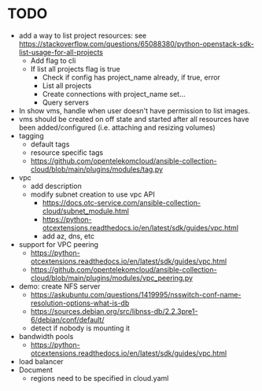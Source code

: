 # TODO

-   add a way to list project resources: see
    <https://stackoverflow.com/questions/65088380/python-openstack-sdk-list-usage-for-all-projects>
    -   Add flag to cli
    -   If list all projects flag is true
        -   Check if config has project_name already, if true, error
        -   List all projects
        -   Create connections with project_name set\...
        -   Query servers
-   In show vms, handle when user doesn\'t have permission to list
    images.
-   vms should be created on off state and started after all resources
    have been added/configured (i.e. attaching and resizing volumes)
-   tagging
    -   default tags
    -   resource specific tags
    -   <https://github.com/opentelekomcloud/ansible-collection-cloud/blob/main/plugins/modules/tag.py>
-   vpc
    -   add description
    -   modify subnet creation to use vpc API
        -   <https://docs.otc-service.com/ansible-collection-cloud/subnet_module.html>
        -   <https://python-otcextensions.readthedocs.io/en/latest/sdk/guides/vpc.html>
        -   add az, dns, etc
-   support for VPC peering
    -   <https://python-otcextensions.readthedocs.io/en/latest/sdk/guides/vpc.html>
    -   <https://github.com/opentelekomcloud/ansible-collection-cloud/blob/main/plugins/modules/vpc_peering.py>
-   demo: create NFS server
    -   <https://askubuntu.com/questions/1419995/nsswitch-conf-name-resolution-options-what-is-db>
    -   <https://sources.debian.org/src/libnss-db/2.2.3pre1-6/debian/conf/default/>
    -   detect if nobody is mounting it
-   bandwidth pools
    -   <https://python-otcextensions.readthedocs.io/en/latest/sdk/guides/vpc.html>
-   load balancer
-   Document
    -   regions need to be specified in cloud.yaml
